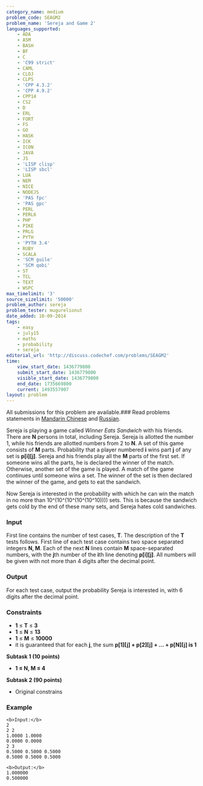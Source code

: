 ```yaml
---
category_name: medium
problem_code: SEAGM2
problem_name: 'Sereja and Game 2'
languages_supported:
    - ADA
    - ASM
    - BASH
    - BF
    - C
    - 'C99 strict'
    - CAML
    - CLOJ
    - CLPS
    - 'CPP 4.3.2'
    - 'CPP 4.9.2'
    - CPP14
    - CS2
    - D
    - ERL
    - FORT
    - FS
    - GO
    - HASK
    - ICK
    - ICON
    - JAVA
    - JS
    - 'LISP clisp'
    - 'LISP sbcl'
    - LUA
    - NEM
    - NICE
    - NODEJS
    - 'PAS fpc'
    - 'PAS gpc'
    - PERL
    - PERL6
    - PHP
    - PIKE
    - PRLG
    - PYTH
    - 'PYTH 3.4'
    - RUBY
    - SCALA
    - 'SCM guile'
    - 'SCM qobi'
    - ST
    - TCL
    - TEXT
    - WSPC
max_timelimit: '3'
source_sizelimit: '50000'
problem_author: sereja
problem_tester: mugurelionut
date_added: 10-09-2014
tags:
    - easy
    - july15
    - maths
    - probability
    - sereja
editorial_url: 'http://discuss.codechef.com/problems/SEAGM2'
time:
    view_start_date: 1436779800
    submit_start_date: 1436779800
    visible_start_date: 1436779800
    end_date: 1735669800
    current: 1493557907
layout: problem
---
```

All submissions for this problem are available.### Read problems statements in [Mandarin Chinese](/download/translated/JULY15/mandarin/SEAGM2.pdf) and [Russian](/download/translated/JULY15/russian/SEAGM2.pdf).

Sereja is playing a game called _Winner Eats Sandwich_ with his friends. There are **N** persons in total, including Sereja. Sereja is allotted the number 1, while his friends are allotted numbers from 2 to **N**. A set of this game consists of **M** parts. Probability that a player numbered **i** wins part **j** of any set is **p\[i\]\[j\]**. Sereja and his friends play all the **M** parts of the first set. If someone wins all the parts, he is declared the winner of the match. Otherwise, another set of the game is played. A match of the game continues until someone wins a set. The winner of the set is then declared the winner of the game, and gets to eat the sandwich.

Now Sereja is interested in the probability with which he can win the match in no more than 10^(10^(10^(10^(10^10)))) sets. This is because the sandwich gets cold by the end of these many sets, and Sereja hates cold sandwiches.

### Input

First line contains the number of test cases, **T**. The description of the **T** tests follows. First line of each test case contains two space separated integers **N, M**. Each of the next **N** lines contain **M** space-separated numbers, with the **j**th number of the **i**th line denoting **p\[i\]\[j\]**. All numbers will be given with not more than 4 digits after the decimal point.

### Output

For each test case, output the probability Sereja is interested in, with 6 digits after the decimal point.

### Constraints

- **1** ≤ **T** ≤ **3**
- **1** ≤ **N** ≤ **13**
- **1** ≤ **M** ≤ **10000**
- it is guaranteed that for each **j**, the sum **p\[1\]\[j\] + p\[2\]\[j\] + ... + p\[N\]\[j\] is 1**

**Subtask 1 (10 points)**

- **1 ≤ N, M ≤ 4**

**Subtask 2 (90 points)**

- Original constrains

### Example

 ```
<b>Input:</b>
2
2 2
1.0000 1.0000
0.0000 0.0000
2 3
0.5000 0.5000 0.5000
0.5000 0.5000 0.5000 

<b>Output:</b>
1.000000
0.500000

```